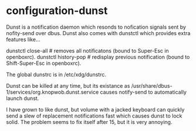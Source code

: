 # configuration-dunst

Dunst is a notification daemon which resonds to nofication signals sent by nofity-send over dbus. Dunst also comes with dunstctl which provides extra features like...

dunstctl close-all # removes all notificatons (bound to Super-Esc in openboxrc).
dunstctl history-pop # redisplay previous notification (bound to Shift-Super-Esc in openboxrc).

The global dunstrc is in /etc/xdg/dunstrc.

Dunst can be killed at any time, but its existance as /usr/share/dbus-1/services/org.knopwob.dunst.service causes notify-send to automatically launch dunst.

I have grown to like dunst, but volume with a jacked keyboard can quickly send a slew of replacement notifications fast which causes dunst to lock solid. The problem seems to fix itself after 15, but it is very annoying.
